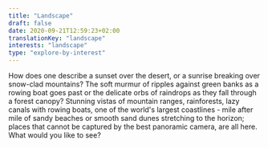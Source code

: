 ```yaml
---
title: "Landscape"
draft: false
date: 2020-09-21T12:59:23+02:00
translationKey: "landscape"
interests: "landscape"
type: "explore-by-interest"
---
```

How does one describe a sunset over the desert, or a sunrise breaking over snow-clad mountains? The soft murmur of ripples against green banks as a rowing boat goes past or the delicate orbs of raindrops as they fall through a forest canopy? Stunning vistas of mountain ranges, rainforests, lazy canals with rowing boats, one of the world's largest coastlines - mile after mile of sandy beaches or smooth sand dunes stretching to the horizon; places that cannot be captured by the best panoramic camera, are all here. What would you like to see? 